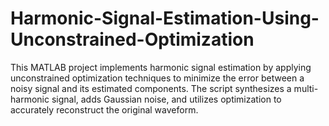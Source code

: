 # Harmonic-Signal-Estimation-Using-Unconstrained-Optimization
This MATLAB project implements harmonic signal estimation by applying unconstrained optimization techniques to minimize the error between a noisy signal and its estimated components. The script synthesizes a multi-harmonic signal, adds Gaussian noise, and utilizes optimization to accurately reconstruct the original waveform.
